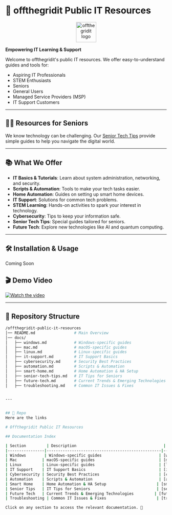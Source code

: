 # 🌟 offthegridit Public IT Resources

<p align="center">
  <img src="https://offthegridit.com/wp-content/uploads/2024/05/offthergridit-logo-tree1.jpg" alt="offthegridit logo" width="63">
</p>

**Empowering IT Learning & Support**

Welcome to offthegridit's public IT resources. We offer easy-to-understand guides and tools for:

- Aspiring IT Professionals
- STEM Enthusiasts
- Seniors
- General Users
- Managed Service Providers (MSP)
- IT Support Customers

---

## 👵👴 Resources for Seniors

We know technology can be challenging. Our [Senior Tech Tips](https://github.com/michaelbolanos/offthegridit-core/blob/main/docs/senior-tech-tips.md) provide simple guides to help you navigate the digital world.

---

## 📚 What We Offer

- **IT Basics & Tutorials**: Learn about system administration, networking, and security.
- **Scripts & Automation**: Tools to make your tech tasks easier.
- **Home Automation**: Guides on setting up smart home devices.
- **IT Support**: Solutions for common tech problems.
- **STEM Learning**: Hands-on activities to spark your interest in technology.
- **Cybersecurity**: Tips to keep your information safe.
- **Senior Tech Tips**: Special guides tailored for seniors.
- **Future Tech**: Explore new technologies like AI and quantum computing.

---

## 🛠 Installation & Usage
Coming Soon

## 🎬 Demo Video
[![Watch the video](https://img.youtube.com/vi/reAXSyYBFM4/maxresdefault.jpg)](https://www.youtube.com/watch?v=reAXSyYBFM4)

---

## 📂 Repository Structure
```bash
/offthegridit-public-it-resources
│── README.md                 # Main Overview
│── docs/
│   ├── windows.md            # Windows-specific guides
│   ├── mac.md                # macOS-specific guides
│   ├── linux.md              # Linux-specific guides
│   ├── it-support.md         # IT Support Basics
│   ├── cybersecurity.md      # Security Best Practices
│   ├── automation.md         # Scripts & Automation
│   ├── smart-home.md         # Home Automation & HA Setup
│   ├── senior-tech-tips.md   # IT Tips for Seniors
│   ├── future-tech.md        # Current Trends & Emerging Technologies
│   ├── troubleshooting.md    # Common IT Issues & Fixes


---


## 📂 Repo
Here are the links

# Offthegridit Public IT Resources

## Documentation Index

| Section         | Description                                      | Link |
|----------------|--------------------------------------------------|------|
| Windows        | Windows-specific guides                         | [windows](https://github.com/michaelbolanos/offthegridit-public-it-resources/blob/main/docs/windows.md) |
| Mac           | macOS-specific guides                            | [mac](https://github.com/michaelbolanos/offthegridit-public-it-resources/blob/main/docs/mac.md) |
| Linux         | Linux-specific guides                            | [linux](https://github.com/michaelbolanos/offthegridit-public-it-resources/blob/main/docs/linux.md) |
| IT Support    | IT Support Basics                                | [it-support](https://github.com/michaelbolanos/offthegridit-public-it-resources/blob/main/docs/it-support.md) |
| Cybersecurity | Security Best Practices                          | [cybersecurity](https://github.com/michaelbolanos/offthegridit-public-it-resources/blob/main/docs/cybersecurity.md) |
| Automation    | Scripts & Automation                             | [automation](https://github.com/michaelbolanos/offthegridit-public-it-resources/blob/main/docs/automation.md) |
| Smart Home    | Home Automation & HA Setup                      | [smart-home](https://github.com/michaelbolanos/offthegridit-public-it-resources/blob/main/docs/smart-home.md) |
| Senior Tips   | IT Tips for Seniors                             | [senior-tech-tips](https://github.com/michaelbolanos/offthegridit-public-it-resources/blob/main/docs/senior-tech-tips.md) |
| Future Tech   | Current Trends & Emerging Technologies         | [future-tech](https://github.com/michaelbolanos/offthegridit-public-it-resources/blob/main/docs/future-tech.md) |
| Troubleshooting | Common IT Issues & Fixes                      | [troubleshooting](https://github.com/michaelbolanos/offthegridit-public-it-resources/blob/main/docs/troubleshooting.md) |

Click on any section to access the relevant documentation. 🚀

